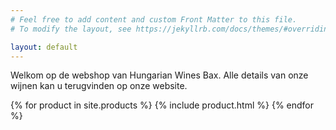 ```yaml
---
# Feel free to add content and custom Front Matter to this file.
# To modify the layout, see https://jekyllrb.com/docs/themes/#overriding-theme-defaults

layout: default
---
```

Welkom op de webshop van Hungarian Wines Bax.
Alle details van onze wijnen kan u terugvinden op onze website.

{% for product in site.products %}
  {% include product.html %}
{% endfor %}
